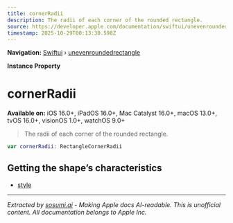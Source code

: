 ```yaml
---
title: cornerRadii
description: The radii of each corner of the rounded rectangle.
source: https://developer.apple.com/documentation/swiftui/unevenroundedrectangle/cornerradii
timestamp: 2025-10-29T00:13:30.598Z
---
```


**Navigation:** [Swiftui](/documentation/swiftui) › [unevenroundedrectangle](/documentation/swiftui/unevenroundedrectangle)

**Instance Property**

# cornerRadii

**Available on:** iOS 16.0+, iPadOS 16.0+, Mac Catalyst 16.0+, macOS 13.0+, tvOS 16.0+, visionOS 1.0+, watchOS 9.0+

> The radii of each corner of the rounded rectangle.

```swift
var cornerRadii: RectangleCornerRadii
```

## Getting the shape’s characteristics

- [style](/documentation/swiftui/unevenroundedrectangle/style)

---

*Extracted by [sosumi.ai](https://sosumi.ai) - Making Apple docs AI-readable.*
*This is unofficial content. All documentation belongs to Apple Inc.*
